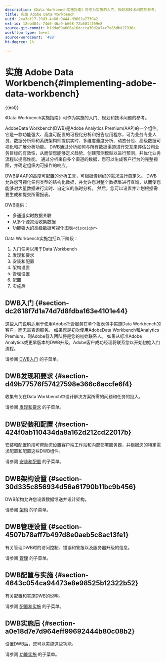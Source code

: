 ```yaml
---
description: 《Data Workbench实施指南》可作为实施的入门、规划和技术问题的参考。
title: 实施 Adobe Data Workbench
uuid: 2ea3ef17-29d3-4a68-9444-d9682a773942
exl-id: 12eb484c-74d6-46a9-b668-72b501f209e8
source-git-commit: b1dda69a606a16dccca30d2a74c7e63dbd27936c
workflow-type: tm+mt
source-wordcount: '488'
ht-degree: 1%

---
```


# 实施 Adobe Data Workbench{#implementing-adobe-data-workbench}

{{eol}}

《Data Workbench实施指南》可作为实施的入门、规划和技术问题的参考。

AdobeData Workbench(DWB)是Adobe Analytics Premium(AAP)的一个组件。 它是一款功能强大、高度可配置的可视化分析和报告应用程序，可为业务专业人员、数据分析师和系统架构师提供实时、多维度量度分析、动态分段、高级数据可视化和扩展分析功能。 DWB通过分析如何与所有数据渠道进行交互来评估公司业务目标的有效性，从而使您能够定义趋势、创建预测模型以进行预测，并优化业务流程以提高性能。 通过分析来自多个渠道的数据，您可以生成客户行为的完整视图，并确定组织内可操作的响应。

DWB是AAP的高度可配置的分析工具，可根据贵组织的需求进行自定义。 DWB允许您可视化任何类型的结构化数据，并允许您对整个数据集进行查询，从而使您能够对大量数据进行实时、自定义的临时分析。 然后，您可以设置并计划根据需要生成和提交所需报表。

DWB提供：

* 多通道实时数据关联
* 从多个源灵活收集数据
* 功能强大的高级数据可视化图表`<discoiqbr>`

Data Workbench实施包括以下阶段：

1. 入门任务以用于Data Workbench
1. 发现和要求
1. 安装和配置
1. 架构设置
1. 管理设置
1. 配置
1. 实施后

## DWB入门 {#section-dc2618f7d1a74d7d8fdba163e4101e44}

这些入门说明适用于使用Adobe托管服务在单个报表包中实施Data Workbench的客户，而无需咨询服务。 如果您是初次使用AdobeData Workbench和Analytics Premium，则Adobe载入团队将是您的初始联系人。 如果从标准Adobe Analytics或更早版本的DWB升级，Adobe客户成功经理将联系您以开始初始入门流程。

请参阅 [DWB入门](../../home/dwb-implement-overview/dwb-implement-provision/dwb-implement-onboarding.md#concept-e93aba41b26a410f959c5ca7f8e33355) 的子菜单。

## DWB发现和要求 {#section-d49b77576f57427598e366c6accfe6f4}

收集有关在Data Workbench中设计解决方案所需的问题和任务的投入。

请参阅 [发现和要求](../../home/dwb-implement-overview/dwb-implement-discovery.md#concept-1544d4864e9e437bbd11b1380c1b4c9a) 的子菜单。

## DWB安装和配置 {#section-424f0ab110434da8a162d212cd22017b}

安装和配置阶段可帮助您设置客户端工作站和内部部署服务器，并根据您的特定需求配置和配置这些DWB组件。

请参阅 [安装和配置](../../home/dwb-implement-overview/dwb-implement-provision/dwb-implement-provision.md#concept-a1ec50671ffd4a8faab09a48bc098e8f) 的子菜单。

## DWB架构设置 {#section-30d335c856934d56a61790b11bc9b456}

DWB架构允许您设置数据馈送并设计架构。

请参阅 [架构](../../home/dwb-implement-overview/dwb-implement-architecture/dwb-implement-architecture.md#concept-63dc9aa839e54bc78f7a3d720ce97d56) 的子菜单。

## DWB管理设置 {#section-4507b78aff7b497d8e0aeb5c8ac13fe1}

有关管理DWB时的访问控制、错误和警报以及服务器升级的信息。

请参阅 [管理](../../home/dwb-implement-overview/dwb-implement-admin.md#concept-68578dac67314c62a67ddfb4f33458a1) 的子菜单。

## DWB配置与实施 {#section-4643c054ca94473e8e98525b12322b52}

有关配置和实施DWB的说明。

请参阅 [配置和实施](../../home/dwb-implement-overview/dwb-implement-configure/dwb-implement-configure.md#concept-baffe3a57f4649cea7b6eff9a7704dc6) 的子菜单。

## DWB实施后 {#section-a0e18d7e7d964eff99692444b80c08b2}

设置DWB后，您可以实施这些功能。

请参阅 [功能实施](../../home/dwb-implement-overview/dwb-implement-deliver/dwb-implement-deliver.md#concept-9afa96d72a544fb4a3d1eb5be799012c) 的子菜单。
